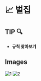 # 📈 벌집



## TIP 🔍

- **규칙 찾아보기**  
## Images

![1](https://github.com/user-attachments/assets/59b371e8-040b-41e4-8d96-ce027a394a13)
![2](https://github.com/user-attachments/assets/035e08aa-c2af-478e-94d4-27ee60ed2c53)

